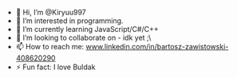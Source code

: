 - 👋 Hi, I’m @Kiryuu997
- 👀 I’m interested in programming.
- 🌱 I’m currently learning JavaScript/C#/C++
- 💞️ I’m looking to collaborate on - idk yet ;\
- 📫 How to reach me: www.linkedin.com/in/bartosz-zawistowski-408620290
- ⚡ Fun fact: I love Buldak

<!---
Kiryuu997/Kiryuu997 is a ✨ special ✨ repository because its `README.md` (this file) appears on your GitHub profile.
You can click the Preview link to take a look at your changes.
--->
